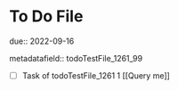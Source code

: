# To Do File

due:: 2022-09-16

metadatafield:: todoTestFile_1261_99

- [ ] Task of todoTestFile_1261 1 [[Query me]]
